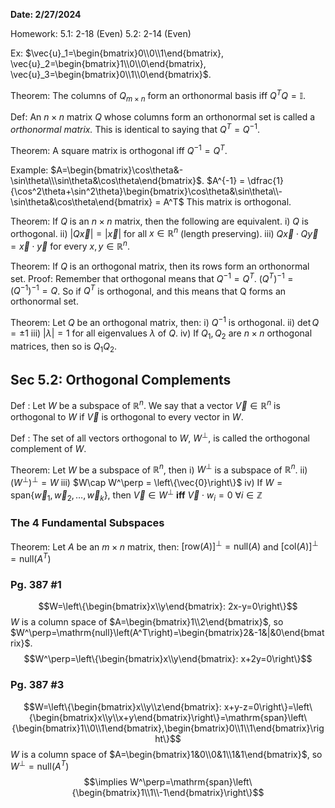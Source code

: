 **Date: 2/27/2024**

Homework:
5.1: 2-18 (Even)
5.2: 2-14 (Even)




Ex: $\vec{u}_1=\begin{bmatrix}0\\0\\1\end{bmatrix}, \vec{u}_2=\begin{bmatrix}1\\0\\0\end{bmatrix}, \vec{u}_3=\begin{bmatrix}0\\1\\0\end{bmatrix}$.

Theorem: The columns of $Q_{m\times n}$ form an orthonormal basis iff $Q^TQ = \mathbb{I}$.

Def: An $n\times n$ matrix $Q$ whose columns form an orthonormal set is called a *orthonormal matrix.*
This is identical to saying that $Q^T = Q^{-1}$.

Theorem: A square matrix is orthogonal iff $Q^{-1}=Q^T$.


Example: $A=\begin{bmatrix}\cos\theta&-\sin\theta\\\sin\theta&\cos\theta\end{bmatrix}$.
$A^{-1} = \dfrac{1}{\cos^2\theta+\sin^2\theta}\begin{bmatrix}\cos\theta&\sin\theta\\-\sin\theta&\cos\theta\end{bmatrix} = A^T$
This matrix is orthogonal.


Theorem: If $Q$ is an $n\times n$ matrix, then the following are equivalent.
i) $Q$ is orthogonal.
ii) $|Q\vec{x}| = |\vec{x}|$ for all $x\in\mathbb{R}^n$ (length preserving).
iii) $Q\vec{x}\cdot Q\vec{y}=\vec{x}\cdot\vec{y}$ for every $x, y\in\mathbb{R}^n$.

Theorem: If $Q$ is an orthogonal matrix, then its rows form an orthonormal set.
Proof: Remember that orthogonal means that $Q^{-1}=Q^T$.
$\left(Q^{T}\right)^{-1}=\left(Q^{-1}\right)^{-1} = Q$.
So if $Q^T$ is orthogonal, and this means that Q forms an orthonormal set.

Theorem: Let $Q$ be an orthogonal matrix, then:
i) $Q^{-1}$ is orthogonal.
ii) $\det Q = \pm1$
iii) $|\lambda|=1$ for all eigenvalues $\lambda$ of $Q$.
iv) If $Q_1, Q_2$ are $n\times n$ orthogonal matrices, then so is $Q_1Q_2$.


## Sec 5.2: Orthogonal Complements
Def : Let $W$ be a subspace of $\mathbb{R}^n$.
We say that a vector $\vec{V}\in\mathbb{R}^n$ is orthogonal to $W$ if $\vec{V}$ is orthogonal to every vector in $W$.

Def : The set of all vectors orthogonal to $W$, $W^\perp$, is called the orthogonal complement of $W$.

Theorem: Let $W$ be a subspace of $\mathbb{R}^n$, then
i) $W^\perp$ is a subspace of $\mathbb{R}^n$.
ii) $\left(W^\perp\right)^\perp = W$
iii) $W\cap W^\perp = \left\{\vec{0}\right\}$
iv) If $W=\mathrm{span}\left\{ \vec{w}_1,\vec{w}_2,\dots,\vec{w}_k \right\}$, then $\vec{V}\in W^\perp$ **iff** $\vec{V}\cdot w_i = 0 \ \forall i\in\mathbb{Z}$


### The 4 Fundamental Subspaces
Theorem: Let $A$ be an $m\times n$ matrix, then:
$\left[\mathrm{row}(A)\right]^\perp = \mathrm{null}(A)$ and $\left[\mathrm{col}(A)\right]^\perp = \mathrm{null}\left(A^T\right)$



### Pg. 387 #1
$$W=\left\{\begin{bmatrix}x\\y\end{bmatrix}: 2x-y=0\right\}$$
$W$ is a column space of $A=\begin{bmatrix}1\\2\end{bmatrix}$, so $W^\perp=\mathrm{null}\left(A^T\right)=\begin{bmatrix}2&-1&|&0\end{bmatrix}$.
$$W^\perp=\left\{\begin{bmatrix}x\\y\end{bmatrix}: x+2y=0\right\}$$


### Pg. 387 #3
$$W=\left\{\begin{bmatrix}x\\y\\z\end{bmatrix}: x+y-z=0\right\}=\left\{\begin{bmatrix}x\\y\\x+y\end{bmatrix}\right\}=\mathrm{span}\left\{\begin{bmatrix}1\\0\\1\end{bmatrix},\begin{bmatrix}0\\1\\1\end{bmatrix}\right\}$$
$W$ is a column space of $A=\begin{bmatrix}1&0\\0&1\\1&1\end{bmatrix}$, so $W^\perp=\mathrm{null}\left(A^T\right)$
$$\implies W^\perp=\mathrm{span}\left\{\begin{bmatrix}1\\1\\-1\end{bmatrix}\right\}$$


